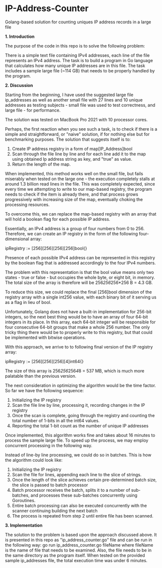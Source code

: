# IP-Address-Counter
Golang-based solution for counting uniques IP address records in a large file

<b>1. Introduction</b>

The purpose of the code in this repo is to solve the following problem:

There is a simple text file containing IPv4 addresses, each line of the file represents an IPv4 address. The task is to build a program in Go language that calculates how many unique IP addresses are in this file. The task includes a sample large file (~114 GB) that needs to be properly handled by the program.

<b>2. Discussion</b>

Starting from the beginning, I have used the suggested large file ip_addresses as well as another small file with 27 lines and 10 unique addresses as testing subjects - small file was used to test correctness, and large file - for performance.

The solution was tested on MacBook Pro 2021 with 10 processor cores.

Perhaps, the first reaction when you see such a task, is to check if there is a simple and straightforward, or "naive" solution, if for nothing else but for benchmarking purposes.
The solution that suggests itself is to:

1. Create IP address registry in a form of map[IP_Address]bool
2. Scan through the file line by line and for each line add it to the map using obtained Ip address string as key, and "true" as value.
3. Return the length of the map.

When implemented, this method works well on the small file, but fails miserably when tested on the large one - the execution completely stalls at around 1.3 billion read lines in the file. This was completely expected, since every time we attempting to write to our map-based registry, the program needs to check if the item is already there, and that process grows progressively with increasing size of the map, eventually choking the processing resources.

To overcome this, we can replace the map-based registry with an array that will hold a boolean flag for each possible IP address.

Essentially, an IPv4 address is a group of four numbers from 0 to 256. Therefore, we can create an IP registry in the form of the following four-dimensional array:

ipRegistry := [256][256][256][256]bool{}

Presence of each possible IPv4 address can be represented in this registry by the boolean flag that is addressed accordingly to the four IPv4 numbers.

The problem with this representation is that the bool value means only two states - true or false - but occupies the whole byte, or eight bit, in memory. The total size of the array is therefore will be 256*256*256*256 B = 4.3 GB.

To reduce this size, we could replace the final [256]bool dimension of the registry array with a single int256 value, with each binary bit of it serving us as a flag in lieu of bool.

Unfortunately, Golang does not have a built-in implementation for 256-bit integers, so the next best thing would be to have an array of four 64-bit integers in its place. In this array, each 64-bit integer will be responsible for four consecutive 64-bit groups that make a whole 256 number. The only tricky thing there would be to properly write to this registry, but that could be implemented with bitwise operations.

With this approach, we arrive to to following final version of the IP registry array:

ipRegistry := [256][256][256][4]int64{}

The size of this array is  256*256*256*4*8 = 537 MB, which is much more palatable than the previous version.

The next consideration in optimizing the algorithm would be the time factor. So far we have the following sequence:

1. Initializing the IP registry
2. Scan the file line by line, processing it, recording changes in the IP registry
3. Once the scan is complete, going through the registry and counting the total number of 1-bits in all the int64 values.
4. Reporting the total 1-bit count as the number of unique IP addresses

Once implemented, this algorithm works fine and takes about 16 minutes to process the sample large file. To speed up the process, we may employ concurrent processing in the following way.

Instead of line-by line processing, we could do so in batches. This is how the algorithm could look like:

1. Initializing the IP registry
2. Scan the file for lines, appending each line to the slice of strings.
3. Once the length of the slice achieves certain pre-determined batch size, the slice is passed to batch processor
4. Batch processor receives the batch, splits it to a number of sub-batches, and processes these sub-batches concurrently using Goroutines.
5. Entire batch processing can also be executed concurrently with the scanner continuing building the next batch
6. The process is repeated from step 2 until entire file has been scanned.

<b>3. Implementation</b>

The solution to the problem is based upon the approach discussed above. It is presented in this repo as "ip_address_counter.go" file and can be run in the following way:
go run ip_address_counter.go fileName
where fileName is the name of file that needs to be examined. Also, the file needs to be in the same directory as the program itself.
When tested on the provided sample ip_addresses file, the total execution time was under 6 minutes.
